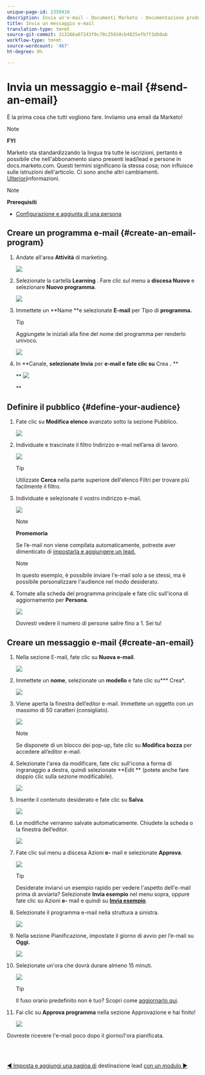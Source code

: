 ```yaml
---
unique-page-id: 2359410
description: Invia un'e-mail - Documenti Marketo - Documentazione prodotto
title: Invia un messaggio e-mail
translation-type: tm+mt
source-git-commit: 313266a67243f0c70c25010cb4825efb7f3db0ab
workflow-type: tm+mt
source-wordcount: '467'
ht-degree: 0%

---
```



# Invia un messaggio e-mail {#send-an-email}

È la prima cosa che tutti vogliono fare. Inviiamo una email da Marketo!

>[!NOTE]
>
>**FYI**
>
>Marketo sta standardizzando la lingua tra tutte le iscrizioni, pertanto è possibile che nell&#39;abbonamento siano presenti lead/lead e persone in docs.marketo.com. Questi termini significano la stessa cosa; non influisce sulle istruzioni dell&#39;articolo. Ci sono anche altri cambiamenti. [Ulteriori](http://docs.marketo.com/display/DOCS/Updates+to+Marketo+Terminology)informazioni.

>[!NOTE]
>
>**Prerequisiti**
>
>* [Configurazione e aggiunta di una persona](get-set-up-and-add-a-person.md)

>



## Creare un programma e-mail {#create-an-email-program}

1. Andate all&#39;area **Attività** di marketing.

   ![](assets/one-1.png)

1. Selezionate la cartella **Learning** . Fare clic sul menu a **discesa Nuovo** e selezionare **Nuovo programma**.

   ![](assets/two-1.png)

1. Immettete un **Name **e selezionate **E-mail** per Tipo di **programma.**

   >[!TIP]
   >
   >Aggiungete le iniziali alla fine del nome del programma per renderlo univoco.

   ![](assets/three.png)

1. In **Canale, **selezionate Invia** per **e-mail e fate clic su** Crea **.** **

   ** ![](assets/image2015-3-2-16-3a25-3a18.png)

   **

## Definire il pubblico {#define-your-audience}

1. Fate clic su **Modifica elenco** avanzato sotto la sezione Pubblico.

   ![](assets/five.png)

1. Individuate e trascinate il filtro Indirizzo e-mail nell’area di lavoro.

   ![](assets/six.png)

   >[!TIP]
   >
   >Utilizzate **Cerca** nella parte superiore dell&#39;elenco Filtri per trovare più facilmente il filtro.

1. Individuate e selezionate il vostro indirizzo e-mail.

   ![](assets/seven-1.png)

   >[!NOTE]
   >
   >**Promemoria**
   >
   >
   >Se l’e-mail non viene compilata automaticamente, potreste aver dimenticato di [impostarla e aggiungere un lead.](get-set-up-and-add-a-person.md)

   >[!NOTE]
   >
   >In questo esempio, è possibile inviare l&#39;e-mail solo a se stessi, ma è possibile personalizzare l&#39;audience nel modo desiderato.

1. Tornate alla scheda del programma principale e fate clic sull&#39;icona di aggiornamento per **Persona**.

   ![](assets/refresh-icon.png)

   Dovresti vedere il numero di persone salire fino a 1. Sei tu!

## Creare un messaggio e-mail {#create-an-email}

1. Nella sezione E-mail, fate clic su **Nuova e-mail**.

   ![](assets/image2014-9-8-15-3a10-3a47.png)

1. Immettete un **nome**, selezionate un **modello** e fate clic su*** Crea*.

   ![](assets/ten-1.png)

1. Viene aperta la finestra dell’editor e-mail. Immettete un oggetto con un massimo di 50 caratteri (consigliato).

   ![](assets/eleven.png)

   >[!NOTE]
   >
   >Se disponete di un blocco dei pop-up, fate clic su **Modifica bozza** per accedere all’editor e-mail.

1. Selezionate l&#39;area da modificare, fate clic sull&#39;icona a forma di ingranaggio a destra, quindi selezionate **Edit ** (potete anche fare doppio clic sulla sezione modificabile).

   ![](assets/twelve.png)

1. Inserite il contenuto desiderato e fate clic su **Salva**.

   ![](assets/thirteen.png)

1. Le modifiche verranno salvate automaticamente. Chiudete la scheda o la finestra dell’editor.

   ![](assets/fourteen.png)

1. Fate clic sul menu a discesa Azioni **e-** mail e selezionate **Approva**.

   ![](assets/fifteen.png)

   >[!TIP]
   >
   >Desiderate inviarvi un esempio rapido per vedere l&#39;aspetto dell&#39;e-mail prima di avviarla? Selezionate **Invia esempio** nel menu sopra, oppure fate clic su Azioni **e-** mail e quindi su [**Invia esempio**](../../product-docs/email-marketing/general/creating-an-email/send-a-sample-email.md).

1. Selezionate il programma e-mail nella struttura a sinistra.

   ![](assets/sixteen.png)

1. Nella sezione Pianificazione, impostate il giorno di avvio per l’e-mail su **Oggi.**

   ![](assets/image2014-9-8-15-3a13-3a11.png)

1. Selezionate un&#39;ora che dovrà durare almeno 15 minuti.

   ![](assets/image2014-9-8-15-3a13-3a25.png)

   >[!TIP]
   >
   >Il fuso orario predefinito non è tuo? Scopri come [aggiornarlo qui](https://docs.marketo.com/display/DOCS/Select+Your+Language,+Locale+and+Time+Zone#SelectYourLanguage,LocaleandTimeZone-ChangeUserLanguage,Locale&amp;Timezone).

1. Fai clic su **Approva programma** nella sezione Approvazione e hai finito!

   ![](assets/image2014-9-8-15-3a13-3a34.png)

Dovreste ricevere l&#39;e-mail poco dopo il giorno/l&#39;ora pianificata.

<br> 

[◄ Imposta e aggiungi una pagina di](get-set-up-and-add-a-person.md) destinazione lead [con un modulo ►](landing-page-with-a-form.md)